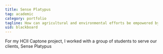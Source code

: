 ```yaml
---
title: Sense Platypus
tag: academic
category: portfolio
tagline: How can agricultural and environmental efforts be empowered by water quality data?
uid: blackboard
---
```


For my HCII Captone project, I worked with a group of students to serve
our clients, Sense Platypus
